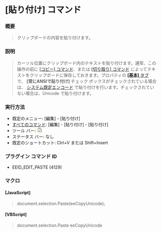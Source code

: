 # \[貼り付け\] コマンド

### 概要

> クリップボードの内容を貼り付けます。

### 説明

> カーソル位置にクリップボード内のテキストを貼り付けます。通常、この操作の前に [\[コピー\] コマンド](edit_copy)、または
> [\[切り取り\] コマンド](edit_cut) によってテキストをクリップボードに保存しておきます。プロパティの [**\[基本\]** タブ](../../dlg/properties/general/index) で、 **\[常にANSIで貼り付け\]**
> チェック ボックスがチェックされている場合は、 [システム既定エンコード](../../glossary/systemdefaultencoding) で貼り付けを行います。チェックされていない場合は、Unicode
> で貼り付けます。

### 実行方法

- 既定のメニュー: \[編集\] \- \[貼り付け\]
- [すべてのコマンド](../../glossary/allcommands): \[編集\] \- \[貼り付け\] \- \[貼り付け\]
- ツール バー: ![](../../images/paste.gif)
- ステータス バー: なし
- 既定のショートカット: Ctrl+V または Shift+Insert

### プラグイン コマンド ID

- EEID\_EDIT\_PASTE (4129)

### マクロ

#### \[JavaScript\]

> document.selection.Paste(eeCopyUnicode);

#### \[VBScript\]

> document.selection.Paste eeCopyUnicode
